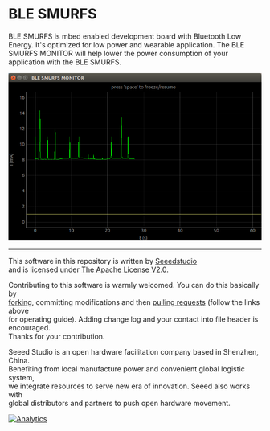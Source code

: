 BLE SMURFS
==========

BLE SMURFS is mbed enabled development board with Bluetooth Low Energy. It's optimized for low power and wearable application.
The BLE SMURFS MONITOR will help lower the power consumption of your application with the BLE SMURFS.

![BLE SMURFS MONITOR](utils/ble_smurfs_monitor_preview_linux.png)

----

This software in this repository is written by [Seeedstudio](http://seeed.cc)<br>
and is licensed under [The Apache License V2.0](http://www.apache.org/licenses/LICENSE-2.0). 

Contributing to this software is warmly welcomed. You can do this basically by<br>
[forking](https://help.github.com/articles/fork-a-repo), committing modifications and then [pulling requests](https://help.github.com/articles/using-pull-requests) (follow the links above<br>
for operating guide). Adding change log and your contact into file header is encouraged.<br>
Thanks for your contribution.

Seeed Studio is an open hardware facilitation company based in Shenzhen, China. <br>
Benefiting from local manufacture power and convenient global logistic system, <br>
we integrate resources to serve new era of innovation. Seeed also works with <br>
global distributors and partners to push open hardware movement.<br>

[![Analytics](https://ga-beacon.appspot.com/UA-46589105-3/ble_smurfs)](https://github.com/igrigorik/ga-beacon)
